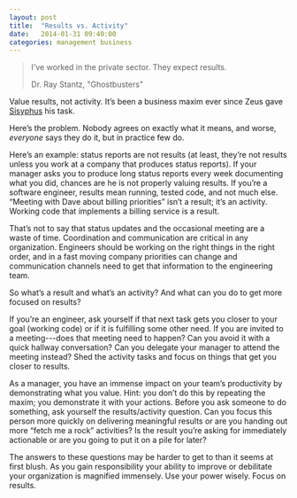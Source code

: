 ```yaml
---
layout: post
title:  "Results vs. Activity"
date:   2014-01-31 09:40:00
categories: management business
---
```


> I've worked in the private sector. They expect results.
>
> Dr. Ray Stantz, "Ghostbusters"

Value results, not activity. It’s been a business maxim ever since Zeus gave [Sisyphus](http://en.wikipedia.org/wiki/Sisyphus) his task.

Here’s the problem. Nobody agrees on exactly what it means, and worse, *everyone* says they do it, but in practice few do.

Here’s an example: status reports are not results (at least, they’re not results unless you work at a company that produces status reports). If your manager asks you to produce long status reports every week documenting what you did, chances are he is not properly valuing results. If you’re a software engineer, results mean running, tested code, and not much else. “Meeting with Dave about billing priorities” isn’t a result; it’s an activity. Working code that implements a billing service is a result.

That’s not to say that status updates and the occasional meeting are a waste of time. Coordination and communication are critical in any organization. Engineers should be working on the right things in the right order, and in a fast moving company priorities can change and communication channels need to get that information to the engineering team.

So what’s a result and what’s an activity? And what can you do to get more focused on results?

If you’re an engineer, ask yourself if that next task gets you closer to your goal (working code) or if it is fulfilling some other need. If you are invited to a meeting---does that meeting need to happen? Can you avoid it with a quick hallway conversation? Can you delegate your manager to attend the meeting instead? Shed the activity tasks and focus on things that get you closer to results.

As a manager, you have an immense impact on your team’s productivity by demonstrating what you value. Hint: you don’t do this by repeating the maxim; you demonstrate it with your actions. Before you ask someone to do something, ask yourself the results/activity question. Can you focus this person more quickly on delivering meaningful results or are you handing out more “fetch me a rock” activities? Is the result you’re asking for immediately actionable or are you going to put it on a pile for later?

The answers to these questions may be harder to get to than it seems at first blush. 
As you gain responsibility your ability to improve or debilitate your organization is magnified immensely. Use your power wisely. Focus on results.
